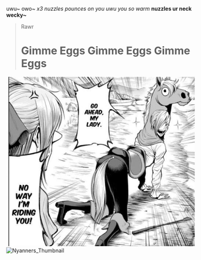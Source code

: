 uwu~
owo~
*x3 nuzzles pounces on you uwu you so warm*
**nuzzles ur neck wecky~**
> Rawr
> # Gimme Eggs Gimme Eggs Gimme Eggs
![Image](image0.jpg)
![Nyanners_Thumbnail](https://user-images.githubusercontent.com/97714611/149443783-7afdf604-3708-4030-8d45-b32dbaa25411.png)

